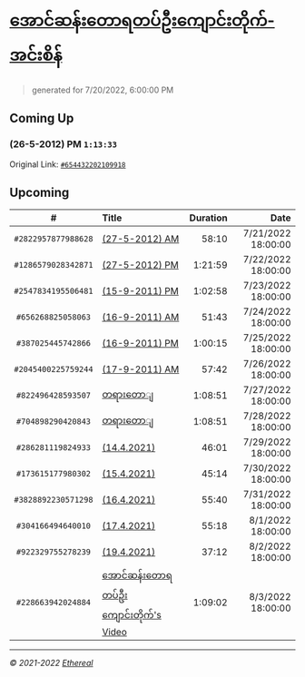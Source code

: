 # [အောင်ဆန်းတောရတပ်ဦးကျောင်းတိုက်-အင်းစိန်](https://www.facebook.com/655653464834259)

> generated for 7/20/2022, 6:00:00 PM

## Coming Up

### (26-5-2012) PM `1:13:33`

Original Link: [`#654432202109918`](https://www.facebook.com/655653464834259/videos/654432202109918)

## Upcoming

| # | Title | Duration | Date |
|:-----:|:------|---------:|-------------:|
| `#2822957877988628` | [(27-5-2012) AM](https://www.facebook.com/655653464834259/videos/2822957877988628) | 58:10 | 7/21/2022 18:00:00 |
| `#1286579028342871` | [(27-5-2012) PM](https://www.facebook.com/655653464834259/videos/1286579028342871) | 1:21:59 | 7/22/2022 18:00:00 |
| `#2547834195506481` | [(15-9-2011) PM](https://www.facebook.com/655653464834259/videos/2547834195506481) | 1:02:58 | 7/23/2022 18:00:00 |
| `#656268825058063` | [(16-9-2011) AM](https://www.facebook.com/655653464834259/videos/656268825058063) | 51:43 | 7/24/2022 18:00:00 |
| `#387025445742866` | [(16-9-2011) PM](https://www.facebook.com/655653464834259/videos/387025445742866) | 1:00:15 | 7/25/2022 18:00:00 |
| `#2045400225759244` | [(17-9-2011) AM](https://www.facebook.com/655653464834259/videos/2045400225759244) | 57:42 | 7/26/2022 18:00:00 |
| `#822496428593507` | [တရားတောျ](https://www.facebook.com/655653464834259/videos/822496428593507) | 1:08:51 | 7/27/2022 18:00:00 |
| `#704898290420843` | [တရားတောျ](https://www.facebook.com/655653464834259/videos/704898290420843) | 1:08:51 | 7/28/2022 18:00:00 |
| `#286281119824933` | [(14.4.2021)](https://www.facebook.com/655653464834259/videos/286281119824933) | 46:01 | 7/29/2022 18:00:00 |
| `#173615177980302` | [(15.4.2021)](https://www.facebook.com/655653464834259/videos/173615177980302) | 45:14 | 7/30/2022 18:00:00 |
| `#3828892230571298` | [(16.4.2021)](https://www.facebook.com/655653464834259/videos/3828892230571298) | 55:40 | 7/31/2022 18:00:00 |
| `#304166494640010` | [(17.4.2021)](https://www.facebook.com/655653464834259/videos/304166494640010) | 55:18 | 8/1/2022 18:00:00 |
| `#922329755278239` | [(19.4.2021)](https://www.facebook.com/655653464834259/videos/922329755278239) | 37:12 | 8/2/2022 18:00:00 |
| `#228663942024884` | [အောင်ဆန်းတောရတပ်ဦးကျောင်းတိုက်'s Video](https://www.facebook.com/655653464834259/videos/228663942024884) | 1:09:02 | 8/3/2022 18:00:00 |

---

_&copy; 2021-2022 [Ethereal](https://github.com/etherealtech)_